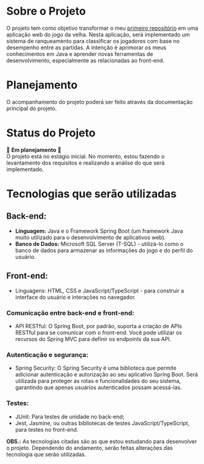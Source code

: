 # **Sobre o Projeto**

O projeto tem como objetivo transformar o meu [primeiro repositório](https://github.com/GuilhermeVaiano/JogoDaVelha) em uma aplicação web do jogo da velha. Nesta aplicação, será implementado um sistema de ranqueamento para classificar os jogadores com base no desempenho entre as partidas. A intenção é aprimorar os meus conhecimentos em Java e aprender novas ferramentas de desenvolvimento, especialmente as relacionadas ao front-end.

# **Planejamento**
O acompanhamento do projeto poderá ser feito através da documentação principal do projeto.

# **Status do Projeto**  
🔭 **Em planejamento** 🔭  
O projeto está no estágio inicial. No momento, estou fazendo o levantamento dos requisitos e realizando a análise do que será implementado.

# **Tecnologias que serão utilizadas**

## **Back-end:**

* **Linguagem:** Java e o Framework Spring Boot (um framework Java muito utilizado para o desenvolvimento de aplicativos web).  
* **Banco de Dados:** Microsoft SQL Server (T-SQL) -  utilizá-lo como o banco de dados para armazenar as informações do jogo e do perfil do usuário.  

## **Front-end:**

* Linguagens: HTML, CSS e JavaScript/TypeScript - para construir a interface do usuário e interações no navegador.

### Comunicação entre back-end e front-end:  

* API RESTful: O Spring Boot, por padrão, suporta a criação de APIs RESTful para se comunicar com o front-end. Você pode utilizar os recursos do Spring MVC para definir os endpoints da sua API.  

### Autenticação e segurança:

* Spring Security: O Spring Security é uma biblioteca que permite adicionar autenticação e autorização ao seu aplicativo Spring Boot. Será utilizada para proteger as rotas e funcionalidades do seu sistema, garantindo que apenas usuários autenticados possam acessá-las.  

### Testes:

* JUnit: Para testes de unidade no back-end;
* Jest, Jasmine, ou outras bibliotecas de testes JavaScript/TypeScript, para testes no front-end.

**OBS.:** As tecnologias citadas são as que estou estudando para desenvolver o projeto. Dependendo do andamento, serão feitas alterações das tecnologia que serão utilizadas.

